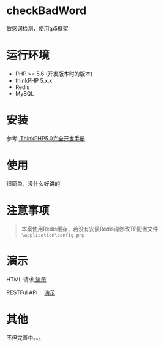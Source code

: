 # checkBadWord
敏感词检测，使用tp5框架

# 运行环境
- PHP >= 5.6 (开发版本时的版本)
- thinkPHP 5.x.x
- Redis
- MySQL

# 安装
参考:[ ThinkPHP5.0完全开发手册](https://www.kancloud.cn/manual/thinkphp5/118003)

# 使用
很简单，没什么好讲的

# 注意事项
> 本案使用Redis缓存，若没有安装Redis请修改TP配置文件`\application\config.php`

# 演示
HTML 请求[ 演示](http://demo.fpc.cc/bad/index.html)

RESTFul API： [ 演示](http://demo.fpc.cc/bad/api.html)


# 其他
不但完善中。。。
